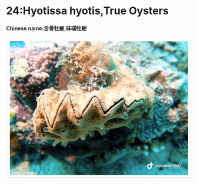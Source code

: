 # 24:Hyotissa hyotis,True Oysters

#### Chinese name:舌骨牡蛎,砗磲牡蛎

![](../../.gitbook/assets/hyotissa-hyotis%20%281%29.jpg)

